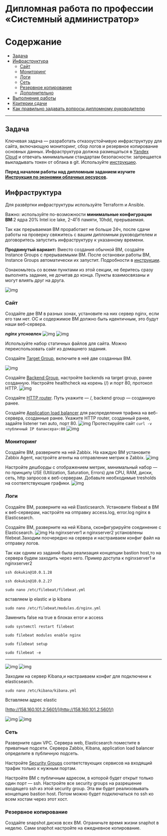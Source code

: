 #  Дипломная работа по профессии «Системный администратор»

Содержание
==========
* [Задача](#Задача)
* [Инфраструктура](#Инфраструктура)
    * [Сайт](#Сайт)
    * [Мониторинг](#Мониторинг)
    * [Логи](#Логи)
    * [Сеть](#Сеть)
    * [Резервное копирование](#Резервное-копирование)
    * [Дополнительно](#Дополнительно)
* [Выполнение работы](#Выполнение-работы)
* [Критерии сдачи](#Критерии-сдачи)
* [Как правильно задавать вопросы дипломному руководителю](#Как-правильно-задавать-вопросы-дипломному-руководителю) 

---------

## Задача
Ключевая задача — разработать отказоустойчивую инфраструктуру для сайта, включающую мониторинг, сбор логов и резервное копирование основных данных. Инфраструктура должна размещаться в [Yandex Cloud](https://cloud.yandex.com/) и отвечать минимальным стандартам безопасности: запрещается выкладывать токен от облака в git. Используйте [инструкцию](https://cloud.yandex.ru/docs/tutorials/infrastructure-management/terraform-quickstart#get-credentials).

**Перед началом работы над дипломным заданием изучите [Инструкция по экономии облачных ресурсов](https://github.com/netology-code/devops-materials/blob/master/cloudwork.MD).**

## Инфраструктура
Для развёртки инфраструктуры используйте Terraform и Ansible.  

Важно: используйте по-возможности **минимальные конфигурации ВМ**:2 ядра 20% Intel ice lake, 2-4Гб памяти, 10hdd, прерываемая. 

Так как прерываемая ВМ проработает не больше 24ч, после сдачи работы на проверку свяжитесь с вашим дипломным руководителем и договоритесь запустить инфраструктуру к указанному времени.

**Продвинутый вариант:** Вместо создания обычной ВМ, создайте Instance Groups с прерываемыми ВМ. После остановки работы ВМ, Instance Groups автоматически их запустит. Подробности в  [инструкции](https://cloud.yandex.ru/docs/compute/concepts/instance-groups/). 

Ознакомьтесь со всеми пунктами из этой секции, не беритесь сразу выполнять задание, не дочитав до конца. Пункты взаимосвязаны и 
могут влиять друг на друга.

![img](https://github.com/Dokukin1/diplom-sys/blob/main/img/1.jpg)

### Сайт
Создайте две ВМ в разных зонах, установите на них сервер nginx, если его там нет. ОС и содержимое ВМ должно быть идентичным, это будут наши веб-сервера.


***nginx утсновлен*** 
![img](https://github.com/Dokukin1/diplom-sys/blob/main/img/vm1nginx.png)
![img](https://github.com/Dokukin1/diplom-sys/blob/main/img/vm2nginx.png)

Используйте набор статичных файлов для сайта. Можно переиспользовать сайт из домашнего задания.

Создайте [Target Group](https://cloud.yandex.com/docs/application-load-balancer/concepts/target-group), включите в неё две созданных ВМ.

![img](https://github.com/Dokukin1/diplom-sys/blob/main/img/group.png)

Создайте [Backend Group](https://cloud.yandex.com/docs/application-load-balancer/concepts/backend-group), настройте backends на target group, ранее созданную. Настройте healthcheck на корень (/) и порт 80, протокол HTTP.
![img](https://github.com/Dokukin1/diplom-sys/blob/main/img/back.png)

Создайте [HTTP router](https://cloud.yandex.com/docs/application-load-balancer/concepts/http-router). Путь укажите — /, backend group — созданную ранее.

Создайте [Application load balancer](https://cloud.yandex.com/en/docs/application-load-balancer/) для распределения трафика на веб-сервера, созданные ранее. Укажите HTTP router, созданный ранее, задайте listener тип auto, порт 80.
![img](https://github.com/Dokukin1/diplom-sys/blob/main/img/router.jpg)
Протестируйте сайт
`curl -v <публичный IP балансера>:80` 
![img](https://github.com/Dokukin1/diplom-sys/blob/main/img/curll.jpg)

### Мониторинг
Создайте ВМ, разверните на ней Zabbix. На каждую ВМ установите Zabbix Agent, настройте агенты на отправление метрик в Zabbix. 
![img](https://github.com/Dokukin1/diplom-sys/blob/main/img/zabbix1.jpg)

Настройте дешборды с отображением метрик, минимальный набор — по принципу USE (Utilization, Saturation, Errors) для CPU, RAM, диски, сеть, http запросов к веб-серверам. Добавьте необходимые tresholds на соответствующие графики.
![img](https://github.com/Dokukin1/diplom-sys/blob/main/img/zabbix2.png)


### Логи
Cоздайте ВМ, разверните на ней Elasticsearch. Установите filebeat в ВМ к веб-серверам, настройте на отправку access.log, error.log nginx в Elasticsearch.

Создайте ВМ, разверните на ней Kibana, сконфигурируйте соединение с Elasticsearch.
![img](https://github.com/Dokukin1/diplom-sys/blob/main/img/elastic.jpg)
На nginxserver1 и nginxserver2 установлены filebeat.Заходим поочередно на сервера и настраиваем конфиг файл на отправку логов.

Так как одним из заданий была реализация концепции bastion host,то на сервера будем заходить через него. Пример доступа к nginxserver1 и nginxserver2
```
ssh dokukin@10.0.1.28
```
```
ssh dokukin@10.0.2.27 
```

```
sudo nano /etc/filebeat/filebeat.yml
```

вставляем ip elastic и ip kibana

```
sudo nano /etc/filebeat/modules.d/nginx.yml
```
 Заменить false на true в блоках error и access

```
sudo systemctl restart filebeat
```
```
sudo filebeat modules enable nginx
```
```
sudo filebeat setup
```
```
sudo filebeat -e 
```
******************************************************************************************************

![img](https://github.com/Dokukin1/diplom-sys/blob/main/img/el1.jpg)
![img](https://github.com/Dokukin1/diplom-sys/blob/main/img/el2.jpg)

Заходим на сервер Kibana,и настраиваем конфиг для подключени к elasticsearch.

```
sudo nano /etc/kibana/kibana.yml
```

Вставляем адрес elastic
    
[http://158.160.101.2:5601/](http://158.160.101.2:5601/)

![img](https://github.com/Dokukin1/diplom-sys/blob/main/img/kib1.png)
![img](https://github.com/Dokukin1/diplom-sys/blob/main/img/kib2.png)


### Сеть
Разверните один VPC. Сервера web, Elasticsearch поместите в приватные подсети. Сервера Zabbix, Kibana, application load balancer определите в публичную подсеть.

Настройте [Security Groups](https://cloud.yandex.com/docs/vpc/concepts/security-groups) соответствующих сервисов на входящий трафик только к нужным портам.

Настройте ВМ с публичным адресом, в которой будет открыт только один порт — ssh. Настройте все security groups на разрешение входящего ssh из этой security group. Эта вм будет реализовывать концепцию bastion host. Потом можно будет подключаться по ssh ко всем хостам через этот хост.

### Резервное копирование
Создайте snapshot дисков всех ВМ. Ограничьте время жизни snaphot в неделю. Сами snaphot настройте на ежедневное копирование.
